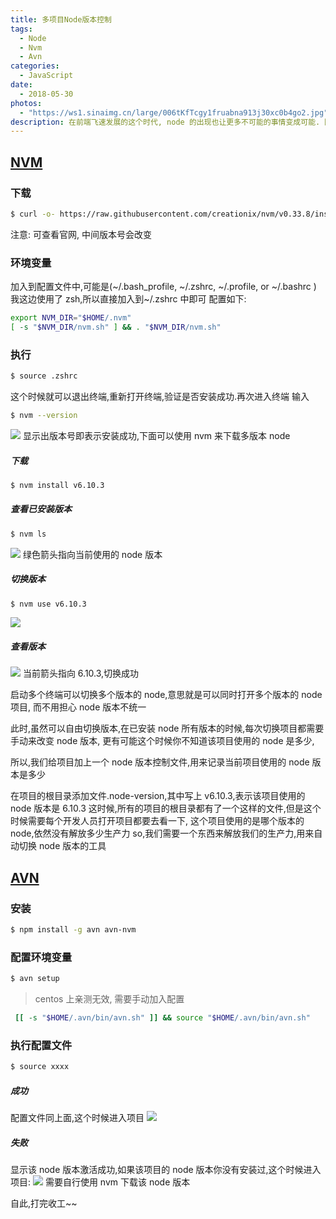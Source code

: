 ```yaml
---
title: 多项目Node版本控制
tags: 
  - Node
  - Nvm
  - Avn
categories:
  - JavaScript
date: 
  - 2018-05-30
photos: 
  - "https://ws1.sinaimg.cn/large/006tKfTcgy1fruabna913j30xc0b4go2.jpg"
description: 在前端飞速发展的这个时代, node 的出现也让更多不可能的事情变成可能. 随即出现的一个问题就是不同的项目可能会存在不同 node, 如果更好的管理 node 版本, 解放人的工作量开始成为一个问题. 本文使用 nvm 和 avn 来解决这个问题.
---
```


## [NVM](https://github.com/creationix/nvm)

### 下载

```bash
$ curl -o- https://raw.githubusercontent.com/creationix/nvm/v0.33.8/install.sh | bash
```

注意: 可查看官网, 中间版本号会改变

### 环境变量

加入到配置文件中,可能是(~/.bash_profile, ~/.zshrc, ~/.profile, or ~/.bashrc )
我这边使用了 zsh,所以直接加入到~/.zshrc 中即可 配置如下:

```bash
export NVM_DIR="$HOME/.nvm"
[ -s "$NVM_DIR/nvm.sh" ] && . "$NVM_DIR/nvm.sh"
```

### 执行

```bash
$ source .zshrc
```

这个时候就可以退出终端,重新打开终端,验证是否安装成功.再次进入终端 输入

```bash
$ nvm --version
```

![](https://ws1.sinaimg.cn/large/006tKfTcgy1fruabn4gf0j30da02gt8l.jpg)
显示出版本号即表示安装成功,下面可以使用 nvm 来下载多版本 node

##### 下载

```bash
$ nvm install v6.10.3
```

##### 查看已安装版本

```bash
$ nvm ls
```

![](https://ws3.sinaimg.cn/large/006tKfTcgy1fruabmyzgkj30f20amgms.jpg)
绿色箭头指向当前使用的 node 版本

##### 切换版本

```bash
$ nvm use v6.10.3
```

![](https://ws4.sinaimg.cn/large/006tKfTcgy1fruabmuhadj30ga01uaa4.jpg)

##### 查看版本

![](https://ws2.sinaimg.cn/large/006tKfTcgy1fruabmmz0lj30e60am3zp.jpg)
当前箭头指向 6.10.3,切换成功

启动多个终端可以切换多个版本的 node,意思就是可以同时打开多个版本的 node 项目, 而不用担心 node 版本不统一

此时,虽然可以自由切换版本,在已安装 node 所有版本的时候,每次切换项目都需要手动来改变 node 版本,
更有可能这个时候你不知道该项目使用的 node 是多少,

所以,我们给项目加上一个 node 版本控制文件,用来记录当前项目使用的 node 版本是多少

在项目的根目录添加文件.node-version,其中写上 v6.10.3,表示该项目使用的 node 版本是 6.10.3
这时候,所有的项目的根目录都有了一个这样的文件,但是这个时候需要每个开发人员打开项目都要去看一下,
这个项目使用的是哪个版本的 node,依然没有解放多少生产力
so,我们需要一个东西来解放我们的生产力,用来自动切换 node 版本的工具

## [AVN](https://github.com/wbyoung/avn)

### 安装

```bash
$ npm install -g avn avn-nvm
```

### 配置环境变量

```bash
$ avn setup
```

> centos 上亲测无效, 需要手动加入配置

```bash
 [[ -s "$HOME/.avn/bin/avn.sh" ]] && source "$HOME/.avn/bin/avn.sh"
```

### 执行配置文件

```bash
$ source xxxx
```

##### 成功

配置文件同上面,这个时候进入项目
![](https://ws4.sinaimg.cn/large/006tKfTcgy1fruabmc1p4j30iy04k74q.jpg)

##### 失败

显示该 node 版本激活成功,如果该项目的 node 版本你没有安装过,这个时候进入项目:
![](https://ws3.sinaimg.cn/large/006tKfTcgy1fruabm5tnvj30j604saaf.jpg)
需要自行使用 nvm 下载该 node 版本

自此,打完收工~~
